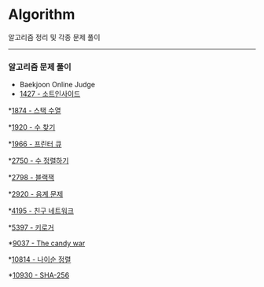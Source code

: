 # Algorithm
알고리즘 정리 및 각종 문제 풀이

---

### 알고리즘 문제 풀이
* Baekjoon Online Judge
 * [1427 - 소트인사이드](https://github.com/y2sec/Algorithm/blob/master/Baekjoon/1427_Problem.py)

  *[1874 - 스택 수열](https://github.com/y2sec/Algorithm/blob/master/Baekjoon/1874_Problem.py)

  *[1920 - 수 찾기](https://github.com/y2sec/Algorithm/blob/master/Baekjoon/1920_Problem.py)

  *[1966 - 프린터 큐](https://github.com/y2sec/Algorithm/blob/master/Baekjoon/1966_Problem.py)

  *[2750 - 수 정렬하기](https://github.com/y2sec/Algorithm/blob/master/Baekjoon/2750_Problem.py)

  *[2798 - 블랙잭](https://github.com/y2sec/Algorithm/blob/master/Baekjoon/2798_Problem.py)

  *[2920 - 음계 문제](https://github.com/y2sec/Algorithm/blob/master/Baekjoon/2920_Problem.py)

  *[4195 - 친구 네트워크](https://github.com/y2sec/Algorithm/blob/master/Baekjoon/4195_Problem.py)

  *[5397 - 키로거](https://github.com/y2sec/Algorithm/blob/master/Baekjoon/5397_Problem.py)

  *[9037 - The candy war](https://github.com/y2sec/Algorithm/blob/master/Baekjoon/9037_Problem.py)

  *[10814 - 나이순 정렬](https://github.com/y2sec/Algorithm/blob/master/Baekjoon/10814_Problem.py)

  *[10930 - SHA-256](https://github.com/y2sec/Algorithm/blob/master/Baekjoon/10930_Problem.py)


